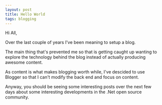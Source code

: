 ```yaml
---
layout: post
title: Hello World
tags: blogging
---
```


Hi All,

Over the last couple of years I've been meaning to setup a blog.

The main thing that's prevented me so that is getting caught up wanting to explore the technology behind the blog instead of actually producing awesome content.

As content is what makes blogging worth while, I've descided to use Blogger so that I can't modify the back end and focus on content.

Anyway, you should be seeing some interesting posts over the next few days about some interesting developments in the .Net open source community.
